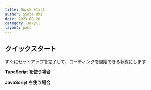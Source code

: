 ```yaml
---
title: Quick Start
author: Shota Oki
date: 2023-08-20
category: Jekyll
layout: post
---
```


## クイックスタート

すぐにセットアップを完了して、コーディングを開始できる状態にします

**TypeScript を使う場合**

**JavaScript を使う場合**
